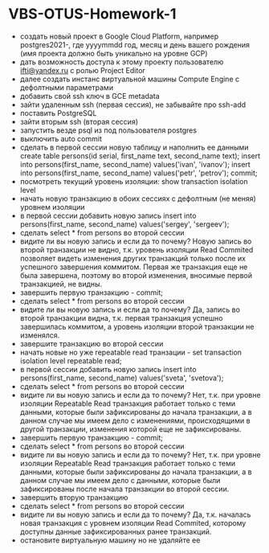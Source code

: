 # VBS-OTUS-Homework-1

-    создать новый проект в Google Cloud Platform, например postgres2021-, где yyyymmdd год, месяц и день вашего рождения (имя проекта должно быть уникально на уровне GCP)
-    дать возможность доступа к этому проекту пользователю ifti@yandex.ru с ролью Project Editor
-    далее создать инстанс виртуальной машины Compute Engine с дефолтными параметрами
-    добавить свой ssh ключ в GCE metadata
-    зайти удаленным ssh (первая сессия), не забывайте про ssh-add
-    поставить PostgreSQL
-    зайти вторым ssh (вторая сессия)
-    запустить везде psql из под пользователя postgres
-    выключить auto commit
-    сделать в первой сессии новую таблицу и наполнить ее данными create table persons(id serial, first_name text, second_name text); insert into persons(first_name, second_name) values('ivan', 'ivanov'); insert into persons(first_name, second_name) values('petr', 'petrov'); commit;
-    посмотреть текущий уровень изоляции: show transaction isolation level
-    начать новую транзакцию в обоих сессиях с дефолтным (не меняя) уровнем изоляции
-    в первой сессии добавить новую запись insert into persons(first_name, second_name) values('sergey', 'sergeev');
-    сделать select * from persons во второй сессии
-    видите ли вы новую запись и если да то почему?
Новую запись во второй транзакции не видно, т.к. уровень изоляции Read Commited позволяет видеть изменения других транзакций только после их успешного завершения коммитом. Первая же транзакция еще не была завершена, поэтому во второй изменения, вносимые первой транзакцией, не видны.
-    завершить первую транзакцию - commit;
-    сделать select * from persons во второй сессии
-    видите ли вы новую запись и если да то почему?
Да, запись во второй транзакции видна, т.к. первая транзакция успешно завершилась коммитом, а уровень изоляции второй транзакции не изменялся.
-    завершите транзакцию во второй сессии
-    начать новые но уже repeatable read транзации - set transaction isolation level repeatable read;
-    в первой сессии добавить новую запись insert into persons(first_name, second_name) values('sveta', 'svetova');
-    сделать select * from persons во второй сессии
-    видите ли вы новую запись и если да то почему?
Нет, т.к. при уровне изоляции Repeatable Read транзакция работает только с теми данными, которые были зафиксированы до начала транзакции, а в данном случае мы имеем дело с изменениями, происходящими в другой транзакции, изменения которой еще не зафиксированы.
-    завершить первую транзакцию - commit;
-    сделать select * from persons во второй сессии
-    видите ли вы новую запись и если да то почему?
Нет, т.к. при уровне изоляции Repeatable Read транзакция работает только с теми данными, которые были зафиксированы до начала транзакции, а в данном случае мы имеем дело с данными, которые были зафиксированы после начала транзакции во второй сессии.
-    завершить вторую транзакцию
-    сделать select * from persons во второй сессии
-    видите ли вы новую запись и если да то почему?
Да, т.к. началась новая транзакция с уровнем изоляции Read Commited, которому доступны данные зафиксированных ранее транзакций.
-    остановите виртуальную машину но не удаляйте ее
